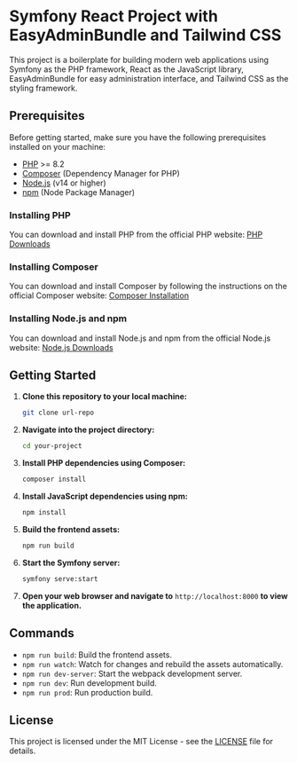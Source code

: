 # Symfony React Project with EasyAdminBundle and Tailwind CSS

This project is a boilerplate for building modern web applications using Symfony as the PHP framework, React as the JavaScript library, EasyAdminBundle for easy administration interface, and Tailwind CSS as the styling framework.

## Prerequisites

Before getting started, make sure you have the following prerequisites installed on your machine:

- [PHP](https://www.php.net/) >= 8.2
- [Composer](https://getcomposer.org/) (Dependency Manager for PHP)
- [Node.js](https://nodejs.org/) (v14 or higher)
- [npm](https://www.npmjs.com/) (Node Package Manager)

### Installing PHP

You can download and install PHP from the official PHP website: [PHP Downloads](https://www.php.net/downloads)

### Installing Composer

You can download and install Composer by following the instructions on the official Composer website: [Composer Installation](https://getcomposer.org/doc/00-intro.md)

### Installing Node.js and npm

You can download and install Node.js and npm from the official Node.js website: [Node.js Downloads](https://nodejs.org/en/download/)

## Getting Started

1. **Clone this repository to your local machine:**

   ```bash
   git clone url-repo
   ```

2. **Navigate into the project directory:**

   ```bash
   cd your-project
   ```

3. **Install PHP dependencies using Composer:**

   ```bash
   composer install
   ```

4. **Install JavaScript dependencies using npm:**

   ```bash
   npm install
   ```

5. **Build the frontend assets:**

   ```bash
   npm run build
   ```

6. **Start the Symfony server:**

   ```bash
   symfony serve:start
   ```

7. **Open your web browser and navigate to** `http://localhost:8000` **to view the application.**

## Commands

- `npm run build`: Build the frontend assets.
- `npm run watch`: Watch for changes and rebuild the assets automatically.
- `npm run dev-server`: Start the webpack development server.
- `npm run dev`: Run development build.
- `npm run prod`: Run production build.

## License

This project is licensed under the MIT License - see the [LICENSE](LICENSE) file for details.
